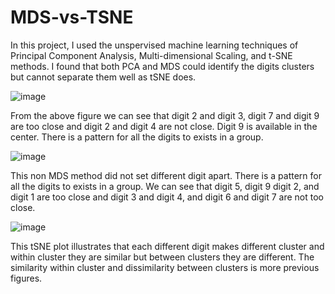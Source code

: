 # MDS-vs-TSNE
In this project, I used the unspervised machine learning techniques of Principal Component Analysis, Multi-dimensional Scaling, and t-SNE methods. I found that both PCA and MDS could identify the digits clusters but cannot separate them well as tSNE does. 

![image](https://user-images.githubusercontent.com/52440384/137576537-31be346f-24ca-4e6b-a3cb-a01082487b60.png)

From the above figure we can see that digit 2 and digit 3, digit 7 and digit 9 are too close and digit 2 and digit 4 are not close. Digit 9 is available in the center. There is a pattern for all the digits to exists in a group.

![image](https://user-images.githubusercontent.com/52440384/137576549-533b9999-7675-42c7-9ae0-f7cf01f49338.png)

This non MDS method did not set different digit apart. There is a pattern for all the digits to exists in a group. We can see that digit 5, digit 9 digit 2, and digit 1 are too close and digit 3 and digit 4, and digit 6 and digit 7 are not too close.

![image](https://user-images.githubusercontent.com/52440384/137576562-480d3aed-f3ed-4fc6-9a0a-4da67894efeb.png)

This tSNE plot illustrates that each different digit makes different cluster and within cluster they are similar but between clusters they are different. The similarity within cluster and dissimilarity between clusters is more previous figures.
